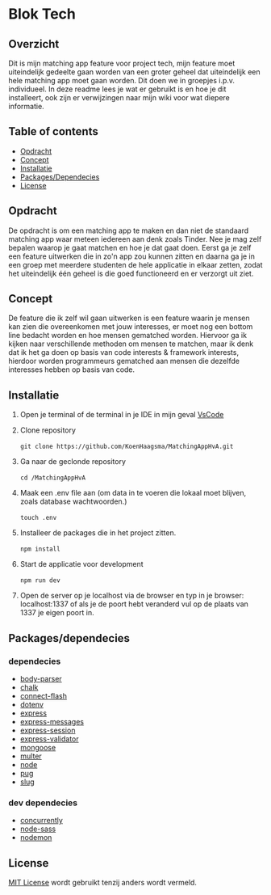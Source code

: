 # Blok Tech

## Overzicht

Dit is mijn matching app feature voor project tech, mijn feature moet uiteindelijk gedeelte gaan worden van een groter geheel dat uiteindelijk een hele matching app moet gaan worden.
Dit doen we in groepjes i.p.v. individueel.
In deze readme lees je wat er gebruikt is en hoe je dit installeert, ook zijn er verwijzingen naar mijn wiki voor wat diepere informatie.

## Table of contents

-   [Opdracht](##Opdracht)
-   [Concept](##Concept)
-   [Installatie](##Installatie)
-   [Packages/Dependecies](##Packages/dependecies)
-   [License](##License)

## Opdracht

De opdracht is om een matching app te maken en dan niet de standaard matching app waar meteen iedereen aan denk zoals Tinder. Nee je mag zelf bepalen waarop je gaat matchen en hoe je dat gaat doen. Eerst ga je zelf een feature uitwerken die in zo'n app zou kunnen zitten en daarna ga je in een groep met meerdere studenten de hele applicatie in elkaar zetten, zodat het uiteindelijk één geheel is die goed functioneerd en er verzorgt uit ziet.

## Concept

De feature die ik zelf wil gaan uitwerken is een feature waarin je mensen kan zien die overeenkomen met jouw interesses, er moet nog een bottom line bedacht worden en hoe mensen gematched worden. Hiervoor ga ik kijken naar verschillende methoden om mensen te matchen, maar ik denk dat ik het ga doen op basis van code interests & framework interests, hierdoor worden programmeurs gematched aan mensen die dezelfde interesses hebben op basis van code.

## Installatie

1. Open je terminal of de terminal in je IDE in mijn geval [VsCode](https://github.com/KoenHaagsma/MatchingAppHvA/wiki/Text-editor)

2. Clone repository <br><br>
   `git clone https://github.com/KoenHaagsma/MatchingAppHvA.git`

3. Ga naar de geclonde repository <br><br>
   `cd /MatchingAppHvA`

4. Maak een .env file aan (om data in te voeren die lokaal moet blijven, zoals database wachtwoorden.) <br><br>
   `touch .env`

5. Installeer de packages die in het project zitten. <br><br>
   `npm install`

6. Start de applicatie voor development <br><br>
   `npm run dev`

7. Open de server op je localhost via de browser en typ in je browser: localhost:1337 of als je de poort hebt veranderd vul op de plaats van 1337 je eigen poort in.

## Packages/dependecies

### dependecies

-   [body-parser](https://www.npmjs.com/package/body-parser)
-   [chalk](https://www.npmjs.com/package/chalk)
-   [connect-flash](https://www.npmjs.com/package/connect-flash)
-   [dotenv](https://www.npmjs.com/package/dotenv)
-   [express](https://www.npmjs.com/package/express)
-   [express-messages](https://www.npmjs.com/package/express-messages)
-   [express-session](https://www.npmjs.com/package/express-session)
-   [express-validator](https://www.npmjs.com/package/express-validator)
-   [mongoose](https://www.npmjs.com/package/mongoose)
-   [multer](https://www.npmjs.com/package/multer)
-   [node](https://www.npmjs.com/package/node)
-   [pug](https://www.npmjs.com/package/pug)
-   [slug](https://www.npmjs.com/package/slug)

### dev dependecies

-   [concurrently](https://www.npmjs.com/package/concurrently)
-   [node-sass](https://www.npmjs.com/package/node-sass)
-   [nodemon](https://www.npmjs.com/package/nodemon)

## License

[MIT License](https://github.com/KoenHaagsma/MatchingAppHvA/blob/main/LICENSE) wordt gebruikt tenzij anders wordt vermeld.
